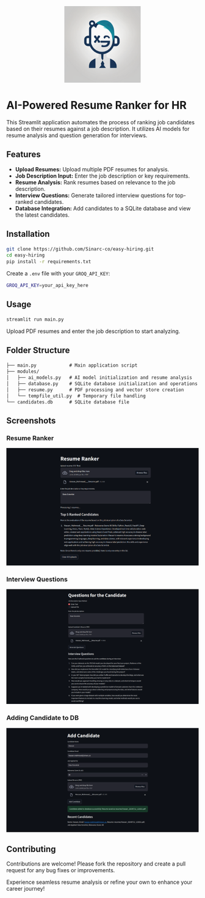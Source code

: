 <p align='center'>
  <img src='public/easy-hiring.png' alt='logo' width='200px'/>
</p>

# AI-Powered Resume Ranker for HR

This Streamlit application automates the process of ranking job candidates based on their resumes against a job description. It utilizes AI models for resume analysis and question generation for interviews.

## Features

- **Upload Resumes:** Upload multiple PDF resumes for analysis.
- **Job Description Input:** Enter the job description or key requirements.
- **Resume Analysis:** Rank resumes based on relevance to the job description.
- **Interview Questions:** Generate tailored interview questions for top-ranked candidates.
- **Database Integration:** Add candidates to a SQLite database and view the latest candidates.

## Installation

```bash
git clone https://github.com/Sinarc-co/easy-hiring.git
cd easy-hiring
pip install -r requirements.txt
```
Create a `.env` file with your `GROQ_API_KEY`:
```bash
GROQ_API_KEY=your_api_key_here
```

## Usage
```bash
streamlit run main.py
```
Upload PDF resumes and enter the job description to start analyzing.

## Folder Structure
```
├── main.py            # Main application script
├── modules/
│   ├── ai_models.py   # AI model initialization and resume analysis
│   ├── database.py    # SQLite database initialization and operations
│   ├── resume.py      # PDF processing and vector store creation
│   └── tempfile_util.py  # Temporary file handling
└── candidates.db      # SQLite database file
```

## Screenshots

### Resume Ranker
<p align='center'>
  <img src='screenshots/resume-ranker.png' alt='Resume Score'/>
</p>

### Interview Questions
<p align='center'>
  <img src='screenshots/qs.png' alt='Interview Qs'/>
</p>

### Adding Candidate to DB
<p align='center'>
  <img src='screenshots/add-candidate.png' alt='DB'/>
</p>

## Contributing
Contributions are welcome! Please fork the repository and create a pull request for any bug fixes or improvements.

Experience seamless resume analysis or refine your own to enhance your career journey!
